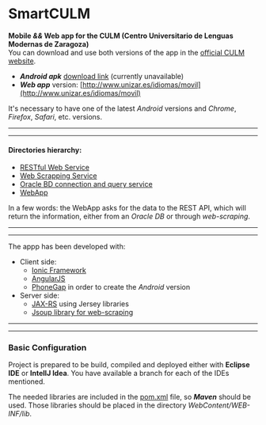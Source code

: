 SmartCULM
=========

**Mobile _&&_ Web app for the CULM (Centro Universitario de Lenguas Modernas de Zaragoza)**  
You can download and use both versions of the app in the [official CULM website](http://culm.unizar.es/smartculm).
- **_Android apk_** [download link](https://www.dropbox.com/s/ei69gzmsjk7p8ks/SmartCULM.apk?dl=0) (currently unavailable)
- **_Web app_** version: [http://www.unizar.es/idiomas/movil](http://www.unizar.es/idiomas/movil)

It's necessary to have one of the latest _Android_ versions and _Chrome_, _Firefox_, _Safari_, etc. versions.

-------------------------------------------------------------------------------------------------
-------------------------------------------------------------------------------------------------

#### Directories hierarchy:

- [RESTful Web Service](https://github.com/daniegarcia254/SmartCULM/tree/master/src/com/gps/service)
- [Web Scrapping Service](https://github.com/daniegarcia254/SmartCULM/tree/master/src/com/gps/scrapping/culm)
- [Oracle BD connection and query service](https://github.com/daniegarcia254/SmartCULM/tree/master/src/com/gps/bd/minos)
- [WebApp](https://github.com/daniegarcia254/SmartCULM/tree/master/WebContent)

In a few words: the WebApp asks for the data to the REST API, which will return the information, either from an _Oracle DB_ or through _web-scraping_.

-------------------------------------------------------------------------------------------------
-------------------------------------------------------------------------------------------------

The appp has been developed with:  
- Client side:
  - [Ionic Framework](http://ionicframework.com/)
  - [AngularJS](https://angularjs.org/)
  - [PhoneGap](https://build.phonegap.com/) in order to create the _Android_ version
- Server side:
  - [JAX-RS](https://jax-rs-spec.java.net/) using Jersey libraries
  - [Jsoup library for web-scraping](http://jsoup.org/)

-------------------------------------------------------------------------------------------------
-------------------------------------------------------------------------------------------------

### Basic Configuration

Project is prepared to be build, compiled and deployed either with **Eclipse IDE** or **IntellJ Idea**. You have available a branch for each of the IDEs mentioned.

The needed libraries are included in the [pom.xml](https://github.com/daniegarcia254/SmartCULM/tree/master/pom.xml) file, so ***Maven*** should be used. Those libraries should be placed in the directory *WebContent/WEB-INF/lib*.
